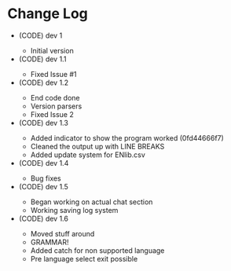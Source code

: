 Change Log
==========
<ul>
<li>(CODE) dev 1</li>
<ul>
<li>Initial version</li>
</ul>
<li>(CODE) dev 1.1</li>
<ul>
<li>Fixed Issue #1</li>
</ul>
<li>(CODE) dev 1.2</li>
<ul>
<li>End code done</li>
<li>Version parsers</li>
<li>Fixed Issue 2</li>
</ul>
<li>(CODE) dev 1.3</li>
<ul>
<li>Added indicator to show the program worked (0fd44666f7)</li>
<li>Cleaned the output up with LINE BREAKS</li>
<li>Added update system for ENlib.csv</li>
</ul>
<li>(CODE) dev 1.4</li>
<ul>
<li>Bug fixes</li>
</ul>
<li>(CODE) dev 1.5</li>
<ul>
<li>Began working on actual chat section</li>
<li>Working saving log system</li>
</ul>
<li>(CODE) dev 1.6</li>
<ul>
<li>Moved stuff around</li>
<li>GRAMMAR!</li>
<li>Added catch for non supported language</li>
<li>Pre language select exit possible</li>
</ul>
</ul>